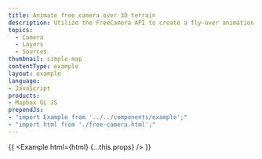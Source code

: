 ```yaml
---
title: Animate free camera over 3D terrain
description: Utilize the FreeCamera API to create a fly-over animation above 3D terrain
topics:
  - Camera
  - Layers
  - Sources
thumbnail: simple-map
contentType: example
layout: example
language:
- JavaScript
products:
- Mapbox GL JS
prependJs:
- "import Example from '../../components/example';"
- "import html from './free-camera.html';"
---
```


{{ <Example html={html} {...this.props} /> }}
